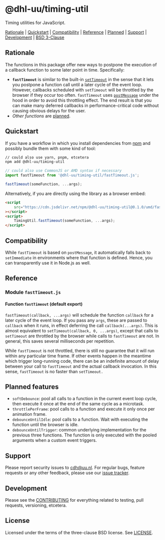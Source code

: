 # @dhl-uu/timing-util

Timing utilities for JavaScript.

[Rationale](#rationale) | [Quickstart](#quickstart) | [Compatibility](#compatibility) | [Reference](#reference) | [Planned](#planned-features) | [Support](#support) | [Development](CONTRIBUTING.md) | [BSD 3-Clause](LICENSE)

## Rationale

The functions in this package offer new ways to postpone the execution of a callback function to some later point in time. Specifically:

- **`fastTimeout`** is similar to the built-in [`setTimeout`][setTimeout] in the sense that it lets you postpone a function call until a later cycle of the event loop. However, callbacks scheduled with `setTimeout` will be throttled by the browser if they occur too often. `fastTimeout` uses [`postMessage`][postMessage] under the hood in order to avoid this throttling effect. The end result is that you can make many deferred callbacks in performance-critical code without causing obvious delays for the user.
- *Other functions* are [planned](#planned-features).

[setTimeout]: https://developer.mozilla.org/en-US/docs/Web/API/setTimeout
[postMessage]: https://developer.mozilla.org/en-US/docs/Web/API/Window/postMessage

## Quickstart

If you have a workflow in which you install dependencies from [npm](https://npmjs.com/) and possibly bundle them with some kind of tool:

``` bash
// could also use yarn, pnpm, etcetera
npm add @dhl-uu/timing-util
```

``` javascript
// could also use CommonJS or AMD syntax if necessary
import fastTimeout from '@dhl-uu/timing-util/fastTimeout.js';

fastTimeout(someFunction, ...args);
```

Alternatively, if you are directly using the library as a browser embed:

``` html
<script
    src="https://cdn.jsdelivr.net/npm/@dhl-uu/timing-util@0.1.0/umd/fastTimeout.js"
></script>
<script>
    TimingUtil.fastTimeout(someFunction, ...args);
</script>
```

## Compatibility

While `fastTimeout` is based on `postMessage`, it automatically falls back to `setImmediate` in environments where that function is defined. Hence, you can transparently use it in Node.js as well.

## Reference

### Module `fastTimeout.js`

#### Function `fastTimeout` (default export)

`fastTimeout(callback, ...args)` will schedule the function `callback` for a later cycle of the event loop. If you pass any `args`, these are passed to `callback` when it runs, in effect deferring the call `callback(...args)`. This is almost equivalent to `setTimeout(callback, 0, ...args)`, except that calls to `setTimeout` are throttled by the browser while calls to `fastTimeout` are not. In general, this saves several milliseconds per repetition.

While `fastTimeout` is not throttled, there is still no guarantee that it will run within any particular time frame. If other events happen in the meantime which trigger long-running code, there can be an indefinite amount of delay between your call to `fastTimeout` and the actual callback invocation. In this sense, `fastTimeout` is no faster than `setTimeout.`

## Planned features

- `softDebounce`: pool all calls to a function in the current event loop cycle, then execute it once at the end of the same cycle as a microtask.
- `throttlePerFrame`: pool calls to a function and execute it only once per animation frame.
- `debounceUntilIdle`: pool calls to a function. Wait with executing the function until the browser is idle.
- `debounceUntilTrigger`: common underlying implementation for the previous three functions. The function is only executed with the pooled arguments when a custom event triggers.

## Support

Please report security issues to cdh@uu.nl. For regular bugs, feature requests or any other feedback, please use our [issue tracker][issues].

[issues]: https://github.com/CentreForDigitalHumanities/js-timing-util/issues

## Development

Please see the [CONTRIBUTING](CONTRIBUTING.md) for everything related to testing, pull requests, versioning, etcetera.

## License

Licensed under the terms of the three-clause BSD license. See [LICENSE](LICENSE).
